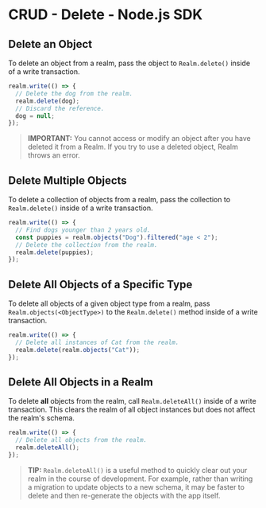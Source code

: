 # CRUD - Delete - Node.js SDK
## Delete an Object
To delete an object from a realm, pass the object to `Realm.delete()` inside of a write transaction.

```javascript
realm.write(() => {
  // Delete the dog from the realm.
  realm.delete(dog);
  // Discard the reference.
  dog = null;
});

```

> **IMPORTANT:**
> You cannot access or modify an object after you have deleted it from a Realm.
If you try to use a deleted object, Realm throws an error.
>

## Delete Multiple Objects
To delete a collection of objects from a realm, pass the collection to
`Realm.delete()` inside of a write
transaction.

```javascript
realm.write(() => {
  // Find dogs younger than 2 years old.
  const puppies = realm.objects("Dog").filtered("age < 2");
  // Delete the collection from the realm.
  realm.delete(puppies);
});

```

## Delete All Objects of a Specific Type
To delete all objects of a given object type from a realm, pass
`Realm.objects(<ObjectType>)` to the `Realm.delete()` method inside of a write transaction.

```javascript
realm.write(() => {
  // Delete all instances of Cat from the realm.
  realm.delete(realm.objects("Cat"));
});

```

## Delete All Objects in a Realm
To delete **all** objects from the realm, call `Realm.deleteAll()` inside of a write transaction. This clears the realm
of all object instances but does not affect the realm's schema.

```javascript
realm.write(() => {
  // Delete all objects from the realm.
  realm.deleteAll();
});

```

> **TIP:**
> `Realm.deleteAll()` is a useful method to
quickly clear out your realm in the course of development. For example,
rather than writing a migration to update objects to a new schema, it may be
faster to delete and then re-generate the objects with the app itself.
>

